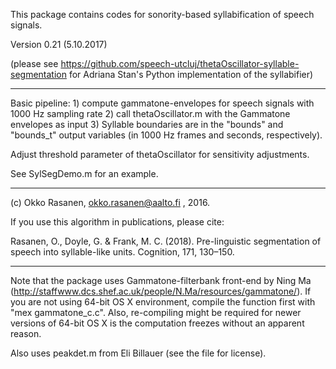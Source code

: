 This package contains codes for sonority-based syllabification of speech signals.

Version 0.21 (5.10.2017)

(please see https://github.com/speech-utcluj/thetaOscillator-syllable-segmentation for Adriana Stan's Python implementation of
the syllabifier)

------------
Basic pipeline:
    1) compute gammatone-envelopes for speech signals with 1000 Hz sampling rate
    2) call thetaOscillator.m with the Gammatone envelopes as input
    3) Syllable boundaries are in the "bounds" and "bounds_t" output variables
	(in 1000 Hz frames and seconds, respectively).

Adjust threshold parameter of thetaOscillator for sensitivity adjustments.

See SylSegDemo.m for an example.

------------
(c) Okko Rasanen, okko.rasanen@aalto.fi , 2016.

If you use this algorithm in publications, please cite:

Rasanen, O., Doyle, G. & Frank, M. C. (2018). Pre-linguistic segmentation of
speech into syllable-like units. Cognition, 171, 130–150.

------------

Note that the package uses Gammatone-filterbank front-end by Ning Ma
(http://staffwww.dcs.shef.ac.uk/people/N.Ma/resources/gammatone/).
If you are not using 64-bit OS X environment, compile the function first with
"mex gammatone_c.c". Also, re-compiling might be required for newer versions of 64-bit OS X
is the computation freezes without an apparent reason.

Also uses peakdet.m from Eli Billauer (see the file for license).
